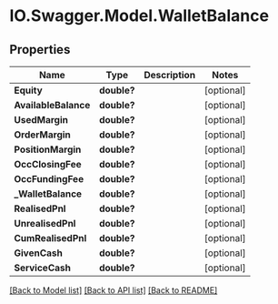 # IO.Swagger.Model.WalletBalance
## Properties

Name | Type | Description | Notes
------------ | ------------- | ------------- | -------------
**Equity** | **double?** |  | [optional] 
**AvailableBalance** | **double?** |  | [optional] 
**UsedMargin** | **double?** |  | [optional] 
**OrderMargin** | **double?** |  | [optional] 
**PositionMargin** | **double?** |  | [optional] 
**OccClosingFee** | **double?** |  | [optional] 
**OccFundingFee** | **double?** |  | [optional] 
**_WalletBalance** | **double?** |  | [optional] 
**RealisedPnl** | **double?** |  | [optional] 
**UnrealisedPnl** | **double?** |  | [optional] 
**CumRealisedPnl** | **double?** |  | [optional] 
**GivenCash** | **double?** |  | [optional] 
**ServiceCash** | **double?** |  | [optional] 

[[Back to Model list]](../README.md#documentation-for-models) [[Back to API list]](../README.md#documentation-for-api-endpoints) [[Back to README]](../README.md)


